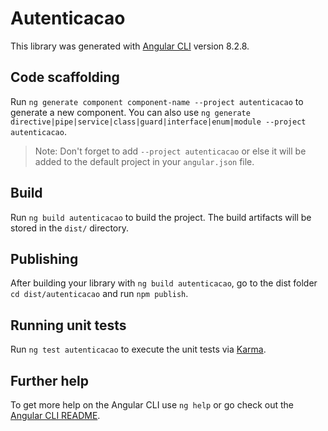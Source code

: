 # Autenticacao

This library was generated with [Angular CLI](https://github.com/angular/angular-cli) version 8.2.8.

## Code scaffolding

Run `ng generate component component-name --project autenticacao` to generate a new component. You can also use `ng generate directive|pipe|service|class|guard|interface|enum|module --project autenticacao`.
> Note: Don't forget to add `--project autenticacao` or else it will be added to the default project in your `angular.json` file. 

## Build

Run `ng build autenticacao` to build the project. The build artifacts will be stored in the `dist/` directory.

## Publishing

After building your library with `ng build autenticacao`, go to the dist folder `cd dist/autenticacao` and run `npm publish`.

## Running unit tests

Run `ng test autenticacao` to execute the unit tests via [Karma](https://karma-runner.github.io).

## Further help

To get more help on the Angular CLI use `ng help` or go check out the [Angular CLI README](https://github.com/angular/angular-cli/blob/master/README.md).
